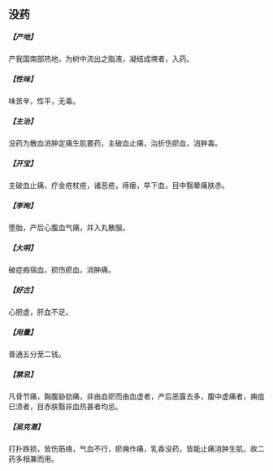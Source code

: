## 没药

##### 【产地】
产我国南部热地，为树中流出之脂液，凝结成塽者，入药。
##### 【性味】
味苦辛，性平，无毒。
##### 【主治】
没药为散血消肿定痛生肌要药，主破血止痛，治折伤瘀血，消肿毒。
##### 【开宝】
主破血止痛，疗金疮杖疮，诸恶疮，痔瘘，卒下血，目中翳晕痛肤赤。
##### 【李珣】
堕胎，产后心腹血气痛，并入丸散服。
##### 【大明】
破症瘕宿血，损伤瘀血，消肿痛。
##### 【好古】
心胆虚，肝血不足。
##### 【用量】
普通五分至二钱。
##### 【禁忌】
凡骨节痛，胸腹胁肋痛，非由血瘀而由血虚者，产后恶露去多，腹中虚痛者，痈疽已溃者，目赤肤翳非血热甚者均忌。
##### 【吴克潜】
打扑跌损，皆伤筋络，气血不行，瘀痈作痛，乳香没药，皆能止痛消肿生肌，故二药多相兼而用。